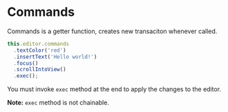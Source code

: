 # Commands

Commands is a getter function, creates new transaciton whenever called.

```ts
this.editor.commands
  .textColor('red')
  .insertText('Hello world!')
  .focus()
  .scrollIntoView()
  .exec();
```

You must invoke `exec` method at the end to apply the changes to the editor.

**Note:** `exec` method is not chainable.

